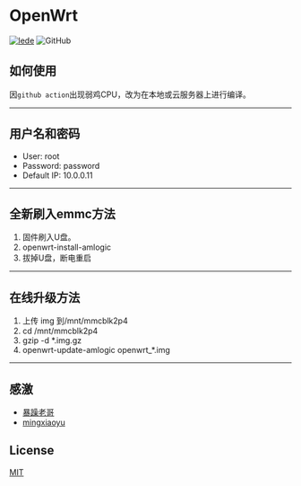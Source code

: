 # OpenWrt

[![lede](https://img.shields.io/badge/github-lede-blue.svg?style=flat&logo=github)](https://github.com/coolsnowwolf/lede)
![GitHub](https://img.shields.io/github/license/ZenQy/Openwrt)

## 如何使用

因`github action`出现弱鸡CPU，改为在本地或云服务器上进行编译。

------

## 用户名和密码

 * User: root
 * Password: password
 * Default IP: 10.0.0.11

------

## 全新刷入emmc方法

  1. 固件刷入U盘。
  2. openwrt-install-amlogic
  3. 拔掉U盘，断电重启

------

## 在线升级方法

  1. 上传 img 到/mnt/mmcblk2p4
  2. cd /mnt/mmcblk2p4
  3. gzip -d  *.img.gz
  4. openwrt-update-amlogic openwrt_*.img

------

## 感激 

 - [暴躁老哥](https://github.com/breakings/OpenWrt)
 - [mingxiaoyu](https://github.com/mingxiaoyu/N1Openwrt)

## License

[MIT](https://github.com/ZenQy/Openwrt/blob/main/LICENSE)